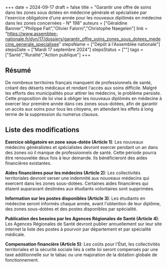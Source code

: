 +++
date = 2024-09-17
draft = false
title = "Garantir une offre de soins dans les zones sous dotées en médecine générale et spécialisée par l'exercice obligatoire d'une année pour les nouveaux diplômés en médecine dans les zones concernées - N° 198"
auteurs = ["Géraldine Bannier","Philippe Fait","Olivier Falorni","Christophe Naegelen"]
link = "https://www.assemblee-nationale.fr/dyn/17/dossiers/garantir_offre_soins_zones_sous_dotees_medecine_generale_specialisee"
stepsName = ["Dépôt à l'Assemblée nationale"]
stepsDate = ["Mardi 17 septembre 2024"]
stepsStatus = [""]
tags = ["Santé","Ruralité","Action publique"]
+++

## Résumé

De nombreux territoires français manquent de professionnels de santé, créant des déserts médicaux et rendant l'accès aux soins difficile. Malgré les efforts des municipalités pour attirer les médecins, le problème persiste. Cette proposition de loi vise à obliger les nouveaux diplômés en médecine à exercer leur première année dans ces zones sous-dotées, afin de garantir un accès aux soins pour tous les citoyens, en attendant les effets à long terme de la suppression du numerus clausus.

## Liste des modifications

**Exercice obligatoire en zone sous-dotée (Article 1)**: Les nouveaux médecins généralistes et spécialistes devront exercer pendant un an dans des zones où il manque de professionnels de santé. Cette période pourra être renouvelée deux fois à leur demande. Ils bénéficieront des aides financières existantes.

**Aides financières pour les médecins (Article 2)**: Les collectivités territoriales devront verser une indemnité aux nouveaux médecins qui exercent dans les zones sous-dotées. Certaines aides financières qui étaient auparavant destinées aux étudiants volontaires sont supprimées.

**Information sur les postes disponibles (Article 3)**: Les étudiants en médecine seront informés chaque année, avant l'obtention de leur diplôme, des zones sous-dotées et des postes disponibles par spécialité.

**Publication des besoins par les Agences Régionales de Santé (Article 4)**: Les Agences Régionales de Santé devront publier annuellement sur leur site internet la liste des postes à pourvoir par département et par spécialité médicale.

**Compensation financière (Article 5)**: Les coûts pour l'État, les collectivités territoriales et la sécurité sociale liés à cette loi seront compensés par une taxe additionnelle sur le tabac ou une majoration de la dotation globale de fonctionnement.
